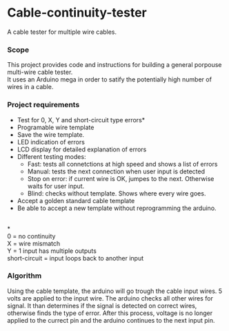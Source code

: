 # Cable-continuity-tester
A cable tester for multiple wire cables.

### Scope
This project provides code and instructions for building a general porpouse multi-wire cable tester.\
It uses an Arduino mega in order to satify the potentially high number of wires in a cable.

### Project requirements
- Test for 0, X, Y and short-circuit type errors*
- Programable wire template
- Save the wire template.
- LED indication of errors
- LCD display for detailed explanation of errors
- Different testing modes:
  - Fast: tests all connetctions at high speed and shows a list of errors
  - Manual: tests the next connection when user input is detected
  - Stop on error: if current wire is OK, jumpes to the next. Otherwise waits for user input.
  - Blind: checks without template. Shows where every wire goes.
- Accept a golden standard cable template
- Be able to accept a new template without reprogramming the arduino.

\
\*\
0 = no continuity\
X = wire mismatch\
Y = 1 input has multiple outputs\
short-circuit = input loops back to another input

### Algorithm
Using the cable template, the arduino will go trough the cable input wires.
5 volts are applied to the input wire. The arduino checks all other wires for signal.
It than determines if the signal is detected on correct wires, otherwise finds the type of error.
After this process, voltage is no longer applied to the currect pin and the arduino continues to the next input pin.
